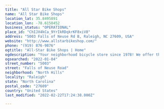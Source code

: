 ```yaml
---
title: "All Star Bike Shops"
name: "All Star Bike Shops"
location_lat: 35.8495891
location_lon: -78.6158452
business_status: "OPERATIONAL"
place_id: "ChIJX4kCa_9YrIkRDqkrKF8xiV8"
address: "5003 Falls of Neuse Rd B, Raleigh, NC 27609, USA"
website: "http://www.allstarbikeshop.com/"
phone: "(919) 876-9876"
ogtitle: "All-Star Bike Shops | Home"
ogdescription: "Your neighborhood bicycle store since 1978! We offer the best selection of bikes and service in Raleigh, Cary, and Quail Corners, NC. Test ride a bike today!"
ogsearched: "2022-01-04"
street_number: "5003"
street: "Falls of Neuse Road"
neighborhood: "North Hills"
locality: "Raleigh"
state: "North Carolina"
postal_code: "27609"
country: "United States"
last_modified: "2022-02-22T17:24:38.000Z"

---
```

